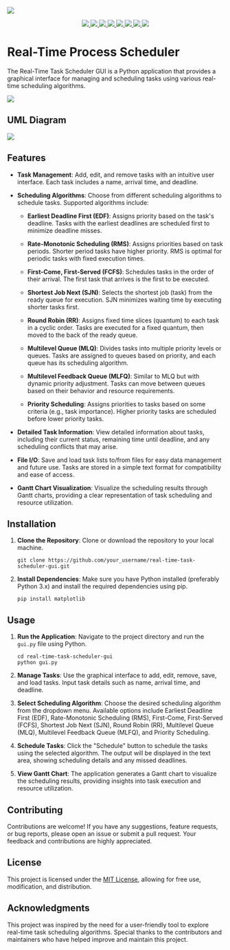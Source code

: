 <a href="https://warriorwhocodes.com"><img src="repo_images/header.jpg"></a>

<p align="center">
  <a href="https://ankushsinghgandhi.github.io">
    <img src="https://img.shields.io/badge/Website-3b5998?style=flat-square&logo=google-chrome&logoColor=white" />
  </a>
  <a href="http://twitter.com/ankushsgandhi">
    <img src="https://img.shields.io/badge/-Twitter-blue?style=flat-square&logo=twitter&logoColor=white" />
  </a>
   <a href="https://www.linkedin.com/in/ankush-singh-gandhi-2487771aa/">
    <img src="https://img.shields.io/badge/-LinkedIn-0e76a8?style=flat-square&logo=Linkedin&logoColor=white" />
  </a>
  <a href="https://dev.to/@ankushsinghgandhi">
    <img src="https://img.shields.io/badge/-Dev.to-grey?style=flat-square&logo=dev.to&logoColor=white"/>
  </a>
  <a href="https://stackoverflow.com/users/13790266/ankush-singh">
    <img src="https://img.shields.io/badge/-Stackoverflow-orange?style=flat-square&logo=stackoverflow&logoColor=white"/>
  </a>
  <a href="https://leetcode.com/ankushsinghgandhi/">
    <img src="https://img.shields.io/badge/-Leetcode-yellow?style=flat-square&logo=Leetcode&logoColor=white"/>
  </a>
    <a href="https://www.hackerrank.com/ankushsgandhi">
    <img src="https://img.shields.io/badge/-HackerRank-green?style=flat-square&logo=Hackerrank&logoColor=white"/>
  </a>
    <a href="https://www.hackerearth.com/@bhanusinghank">
    <img src="https://img.shields.io/badge/-Hackerearth-purple?style=flat-square&logo=Hackerearth&logoColor=white"/>
  </a>
</p>

# Real-Time Process Scheduler

The Real-Time Task Scheduler GUI is a Python application that provides a graphical interface for managing and scheduling tasks using various real-time scheduling algorithms.

<img src="repo_images/gui.png">

## UML Diagram
<img src="repo_images/uml.svg">

## Features

- **Task Management**: Add, edit, and remove tasks with an intuitive user interface. Each task includes a name, arrival time, and deadline.
  
- **Scheduling Algorithms**: Choose from different scheduling algorithms to schedule tasks. Supported algorithms include:
  - **Earliest Deadline First (EDF)**: Assigns priority based on the task's deadline. Tasks with the earliest deadlines are scheduled first to minimize deadline misses.
  
  - **Rate-Monotonic Scheduling (RMS)**: Assigns priorities based on task periods. Shorter period tasks have higher priority. RMS is optimal for periodic tasks with fixed execution times.
  
  - **First-Come, First-Served (FCFS)**: Schedules tasks in the order of their arrival. The first task that arrives is the first to be executed.
  
  - **Shortest Job Next (SJN)**: Selects the shortest job (task) from the ready queue for execution. SJN minimizes waiting time by executing shorter tasks first.
  
  - **Round Robin (RR)**: Assigns fixed time slices (quantum) to each task in a cyclic order. Tasks are executed for a fixed quantum, then moved to the back of the ready queue.
  
  - **Multilevel Queue (MLQ)**: Divides tasks into multiple priority levels or queues. Tasks are assigned to queues based on priority, and each queue has its scheduling algorithm.
  
  - **Multilevel Feedback Queue (MLFQ)**: Similar to MLQ but with dynamic priority adjustment. Tasks can move between queues based on their behavior and resource requirements.
  
  - **Priority Scheduling**: Assigns priorities to tasks based on some criteria (e.g., task importance). Higher priority tasks are scheduled before lower priority tasks.
  

- **Detailed Task Information**: View detailed information about tasks, including their current status, remaining time until deadline, and any scheduling conflicts that may arise.

- **File I/O**: Save and load task lists to/from files for easy data management and future use. Tasks are stored in a simple text format for compatibility and ease of access.

- **Gantt Chart Visualization**: Visualize the scheduling results through Gantt charts, providing a clear representation of task scheduling and resource utilization.

## Installation

1. **Clone the Repository**: Clone or download the repository to your local machine.

   ```
   git clone https://github.com/your_username/real-time-task-scheduler-gui.git
   ```

2. **Install Dependencies**: Make sure you have Python installed (preferably Python 3.x) and install the required dependencies using pip.

   ```
   pip install matplotlib
   ```

## Usage

1. **Run the Application**: Navigate to the project directory and run the `gui.py` file using Python.

   ```
   cd real-time-task-scheduler-gui
   python gui.py
   ```

2. **Manage Tasks**: Use the graphical interface to add, edit, remove, save, and load tasks. Input task details such as name, arrival time, and deadline.

3. **Select Scheduling Algorithm**: Choose the desired scheduling algorithm from the dropdown menu. Available options include Earliest Deadline First (EDF), Rate-Monotonic Scheduling (RMS), First-Come, First-Served (FCFS), Shortest Job Next (SJN), Round Robin (RR), Multilevel Queue (MLQ), Multilevel Feedback Queue (MLFQ), and Priority Scheduling.

4. **Schedule Tasks**: Click the "Schedule" button to schedule the tasks using the selected algorithm. The output will be displayed in the text area, showing scheduling details and any missed deadlines.

5. **View Gantt Chart**: The application generates a Gantt chart to visualize the scheduling results, providing insights into task execution and resource utilization.

## Contributing

Contributions are welcome! If you have any suggestions, feature requests, or bug reports, please open an issue or submit a pull request. Your feedback and contributions are highly appreciated.

## License

This project is licensed under the [MIT License](LICENSE), allowing for free use, modification, and distribution.

## Acknowledgments

This project was inspired by the need for a user-friendly tool to explore real-time task scheduling algorithms. Special thanks to the contributors and maintainers who have helped improve and maintain this project.
